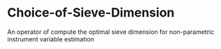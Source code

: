 # Choice-of-Sieve-Dimension

An operator of compute the optimal sieve dimension for non-parametric instrument variable estimation

